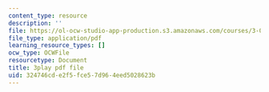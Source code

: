 ```yaml
---
content_type: resource
description: ''
file: https://ol-ocw-studio-app-production.s3.amazonaws.com/courses/3-091-introduction-to-solid-state-chemistry-fall-2018/324746cde2f5fce57d964eed5028623b_5i4fd-BhAt0.pdf
file_type: application/pdf
learning_resource_types: []
ocw_type: OCWFile
resourcetype: Document
title: 3play pdf file
uid: 324746cd-e2f5-fce5-7d96-4eed5028623b
---
```


